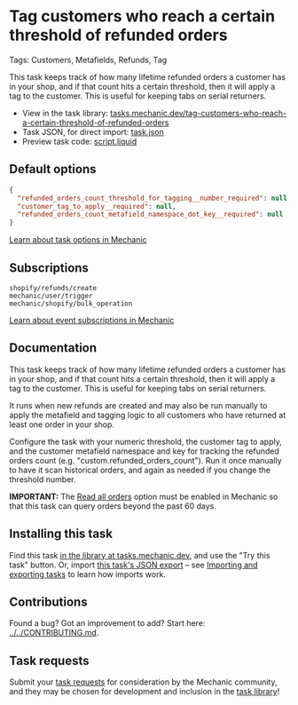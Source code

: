 # Tag customers who reach a certain threshold of refunded orders

Tags: Customers, Metafields, Refunds, Tag

This task keeps track of how many lifetime refunded orders a customer has in your shop, and if that count hits a certain threshold, then it will apply a tag to the customer. This is useful for keeping tabs on serial returners.

* View in the task library: [tasks.mechanic.dev/tag-customers-who-reach-a-certain-threshold-of-refunded-orders](https://tasks.mechanic.dev/tag-customers-who-reach-a-certain-threshold-of-refunded-orders)
* Task JSON, for direct import: [task.json](../../tasks/tag-customers-who-reach-a-certain-threshold-of-refunded-orders.json)
* Preview task code: [script.liquid](./script.liquid)

## Default options

```json
{
  "refunded_orders_count_threshold_for_tagging__number_required": null,
  "customer_tag_to_apply__required": null,
  "refunded_orders_count_metafield_namespace_dot_key__required": null
}
```

[Learn about task options in Mechanic](https://learn.mechanic.dev/core/tasks/options)

## Subscriptions

```liquid
shopify/refunds/create
mechanic/user/trigger
mechanic/shopify/bulk_operation
```

[Learn about event subscriptions in Mechanic](https://learn.mechanic.dev/core/tasks/subscriptions)

## Documentation

This task keeps track of how many lifetime refunded orders a customer has in your shop, and if that count hits a certain threshold, then it will apply a tag to the customer. This is useful for keeping tabs on serial returners.

It runs when new refunds are created and may also be run manually to apply the metafield and tagging logic to all customers who have returned at least one order in your shop.

Configure the task with your numeric threshold, the customer tag to apply, and the customer metafield namespace and key for tracking the refunded orders count (e.g. "custom.refunded_orders_count"). Run it once manually to have it scan historical orders, and again as needed if you change the threshold number.

**IMPORTANT:** The [Read all orders](https://learn.mechanic.dev/platform/shopify/read-all-orders#configuration) option must be enabled in Mechanic so that this task can query orders beyond the past 60 days.



## Installing this task

Find this task [in the library at tasks.mechanic.dev](https://tasks.mechanic.dev/tag-customers-who-reach-a-certain-threshold-of-refunded-orders), and use the "Try this task" button. Or, import [this task's JSON export](../../tasks/tag-customers-who-reach-a-certain-threshold-of-refunded-orders.json) – see [Importing and exporting tasks](https://learn.mechanic.dev/core/tasks/import-and-export) to learn how imports work.

## Contributions

Found a bug? Got an improvement to add? Start here: [../../CONTRIBUTING.md](../../CONTRIBUTING.md).

## Task requests

Submit your [task requests](https://mechanic.canny.io/task-requests) for consideration by the Mechanic community, and they may be chosen for development and inclusion in the [task library](https://tasks.mechanic.dev/)!
